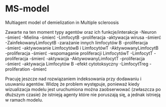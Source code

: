 # MS-model
Multiagent model of demielization in Multiple scleroosis

Zawarte na ten moment typy agentów oraz ich funkcje/interakcje
-Neuron
  -śmierć
-Mielina
  -śmierć
-LimfocytB
  -proliferacja
  -aktywacja wirusa
  -śmierć
-ZainfekowanyLimfocytB
  -zarażanie innych limfocytów B
  -proliferacja
  -śmierć
  -aktywowanie LimfocytówB i LimfocytówT
-AktywowanyLimfocytB
  -proliferacja
  -śmierć
  -wspomaganie proliferacji LimfocytówT
-LimfocytT
  -proliferacja 
  -śmierć
  -aktywacja
-AktywowanyLimfocytT
  -proliferacja
  -śmierć
  -aktywacja Limfocytów B
  -efekt cytotoksyczny
-LimfocytTreg
  -proliferation
  -śmierć
  
  Pracuję jeszcze nad rozwiązaniem indeksowania przy dodawaniu i usuwaniu agentów. Widzę że problem występuje,
  ponieważ kiedy wizualizacja modelu jest uruchumiona można zaobserwować (zwłaszcza po dłuższym czasie) że istnieją agenty które nie poruszają się,
  a jednak istnieją w ramach modelu. 
